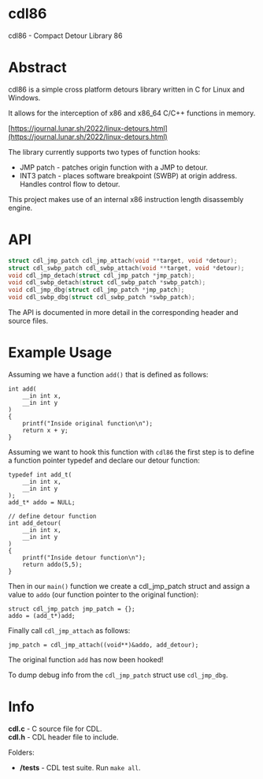 # cdl86

cdl86 - Compact Detour Library 86

# Abstract
cdl86 is a simple cross platform detours library written in C for Linux and Windows.

It allows for the interception of x86 and x86_64 C/C++ functions in memory.

[https://journal.lunar.sh/2022/linux-detours.html](https://journal.lunar.sh/2022/linux-detours.html)

The library currently supports two types of function hooks:
* JMP patch - patches origin function with a JMP to detour.
* INT3 patch - places software breakpoint (SWBP) at origin address. Handles control flow to detour.

This project makes use of an internal x86 instruction length disassembly engine.

# API
```C
struct cdl_jmp_patch cdl_jmp_attach(void **target, void *detour);
struct cdl_swbp_patch cdl_swbp_attach(void **target, void *detour);
void cdl_jmp_detach(struct cdl_jmp_patch *jmp_patch);
void cdl_swbp_detach(struct cdl_swbp_patch *swbp_patch);
void cdl_jmp_dbg(struct cdl_jmp_patch *jmp_patch);
void cdl_swbp_dbg(struct cdl_swbp_patch *swbp_patch);
```
The API is documented in more detail in the corresponding header and source
files.

# Example Usage

Assuming we have a function `add()` that is defined as follows:
```
int add(
    __in int x,
    __in int y
)
{
    printf("Inside original function\n");
    return x + y;
}
```

Assuming we want to hook this function with `cdl86` the first step
is to define a function pointer typedef and declare our detour function:

```
typedef int add_t(
    __in int x,
    __in int y
);
add_t* addo = NULL;
```
```
// define detour function
int add_detour(
    __in int x,
    __in int y
)
{
    printf("Inside detour function\n");
    return addo(5,5);
}

```
Then in our `main()` function we create a cdl_jmp_patch struct and assign
a value to `addo` (our function pointer to the original function):
```
struct cdl_jmp_patch jmp_patch = {};
addo = (add_t*)add;
```

Finally call `cdl_jmp_attach` as follows:
```
jmp_patch = cdl_jmp_attach((void**)&addo, add_detour);
```

The original function `add` has now been hooked!

To dump debug info from the `cdl_jmp_patch` struct use `cdl_jmp_dbg`.

# Info
**cdl.c** - C source file for CDL. <br>
**cdl.h** - CDL header file to include.

Folders:
* **/tests** - CDL test suite. Run `make all`.
